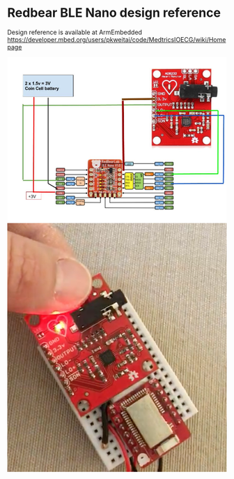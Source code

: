 # Redbear BLE Nano design reference 
Design reference is available at ArmEmbedded 
https://developer.mbed.org/users/pkweitai/code/MedtricsIOECG/wiki/Homepage

![Alt text](https://github.com/medtricsio/redbearNano/blob/master/ble.jpg?raw=true "Schematics")
![Alt text](https://github.com/medtricsio/redbearNano/blob/master/Screen%20Shot%202017-01-14%20at%201.11.15%20PM.png?raw=true
 "Schematics")

